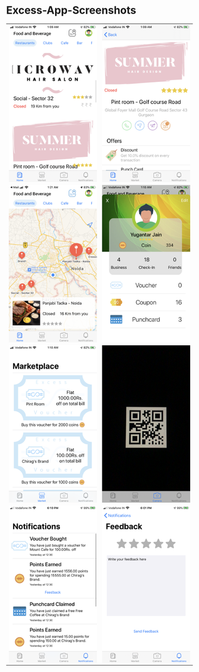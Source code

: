 # Excess-App-Screenshots

|||
-|-
![Home](/Screenshots/Home.PNG) | ![Busness](/Screenshots/BusinessOutlet.PNG)
![Maps](/Screenshots/Maps.PNG) | ![Profile](/Screenshots/Profile.PNG)
![Market](/Screenshots/MarketPlace.PNG) | ![QR](/Screenshots/QRScanner.PNG)
![Notifications](/Screenshots/Notifications.PNG) | ![Feedback](/Screenshots/Feedback.PNG)

